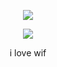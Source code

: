 <p align="center"

![](https://komarev.com/ghpvc/?username=silentsaltcookie&color=8c5de8&label=☆+bruzzes+to+huzzes+;-;)
<p align="center">
<img src="https://i.postimg.cc/mr7sSZsg/shelenmylove.webp&=&format=webp&quality=lossless&width=1752&height=1238"/>
<p align="center">
i love wif
